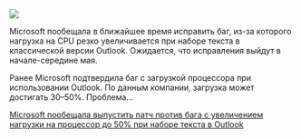 <!--2025-04-27 13:37:52-->
<div class="yb">
  <div class="rss habr"><img src="https://habrastorage.org/getpro/habr/upload_files/8e8/6db/da8/8e86dbda8e733df27b8f5b6700962e41.jpg" /><p>Microsoft пообещала в ближайшее время исправить баг, из-за которого нагрузка на CPU резко увеличивается при наборе текста в классической версии Outlook. Ожидается, что исправления выйдут в начале-середине мая.</p><p>Ранее Microsoft подтвердила баг с загрузкой процессора при использовании Outlook. По данным компании, загрузка может достигать 30–50%. Проблема... <p class="titl"><a href="https://habr.com/ru/news/904866/?utm_source=habrahabr&utm_medium=rss&utm_campaign=904866">Microsoft пообещала выпустить патч против бага с увеличением нагрузки на процессор до 50% при наборе текста в Outlook</a></p></div>
</div>
